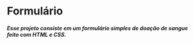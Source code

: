 # Formulário   # 

##### Esse projeto consiste em um formulário simples de doação de sangue feito com HTML e CSS. #####



